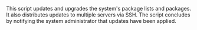 This script updates and upgrades the system's package lists and packages. It also distributes updates to multiple servers via SSH. The script concludes by notifying the system administrator that updates have been applied.
